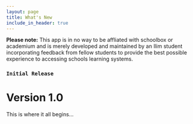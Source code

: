 ```yaml
---
layout: page
title: What's New
include_in_header: true
---
```

**Please note:** This app is in no way to be affliated with schoolbox or academium and is merely developed and maintained by an Ilim student incorporating feedback from fellow students to provide the best possible experience to accessing schools learning systems.

### `Initial Release`
# **Version 1.0**
This is where it all begins...